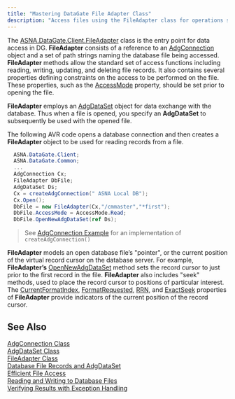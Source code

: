 ```yaml
---
title: "Mastering DataGate File Adapter Class"
description: "Access files using the FileAdapter class for operations such as reading, writing, and managing file metadata."
---
```


The [ASNA.DataGate.Client.FileAdapter](/reference/datagate/datagate-client/file-adapter.html) class is the entry point for data access in DG. **FileAdapter** consists of a reference to an [AdgConnection](/reference/datagate/datagate-client/adg-connection.html) object and a set of path strings naming the database file being accessed. **FileAdapter** methods allow the standard set of access functions including reading, writing, updating, and deleting file records. It also contains several properties defining constraints on the access to be performed on the file. These properties, such as the [ AccessMode](/reference/datagate/datagate-client/file-adapter.html#properties) property, should be set prior to opening the file.

**FileAdapter** employs an [AdgDataSet](adg-dataset-class.html) object for data exchange with the database. Thus when a file is opened, you specify an **AdgDataSet** to subsequently be used with the opened file.

The following AVR code opens a database connection and then creates a **FileAdapter** object to be used for reading records from a file.

```cs 
  ASNA.DataGate.Client;
  ASNA.DataGate.Common;
  ...
  AdgConnection Cx;
  FileAdapter DbFile;
  AdgDataSet Ds;
  Cx = createAdgConnection(" ASNA Local DB");
  Cx.Open();
  DbFile = new FileAdapter(Cx,"/cmmaster","*first");
  DbFile.AccessMode = AccessMode.Read;
  DbFile.OpenNewAdgDataSet(ref Ds);
```

> See [AdgConnection Example](/reference/datagate/datagate-client/adg-connection.html#create-an-adgconnection) for an implementation of `createAdgConnection()`

**FileAdapter** models an open database file’s "pointer", or the current position of the virtual record cursor on the database server. For example, **FileAdapter’s** [ OpenNewAdgDataSet](/reference/datagate/datagate-client/file-adapter-opennewadgdataset.html) method sets the record cursor to just prior to the first record in the file. **FileAdapter** also includes "<span>seek</span>" methods, used to place the record cursor to positions of particular interest. The [CurrentFormatIndex](/reference/datagate/datagate-client/file-adapter.html#properties), [FormatRequested](/reference/datagate/datagate-client/file-adapter.html#properties), [ RRN](/reference/datagate/datagate-client/file-adapter.html#properties), and [ExactSeek](/reference/datagate/datagate-client/file-adapter.html#properties) properties of **FileAdapter** provide indicators of the current position of the record cursor.
## See Also


[AdgConnection Class](/reference/datagate/datagate-client/adg-connection.html) <br />
[AdgDataSet Class](adg-dataset-class.html) <br />
[FileAdapter Class](/reference/datagate/datagate-client/file-adapter.html) <br />
[Database File Records and AdgDataSet](database-file-recordsand-adg-dataset.html) <br />
[Efficient File Access](efficient-file-access.html) <br />
[Reading and Writing to Database Files](readingand-writingto-database-files.html) <br />
[Verifying Results with Exception Handling](verifying-resultswith-exception-handling.html)

